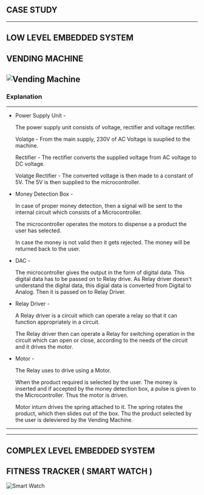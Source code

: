 CASE STUDY
----------------------------------------------------------------------------------------------------------------------------------------------------------------------------------- 
-----------------------------------------------------------------------------------------------------------------------------------------------------------------------------------

LOW LEVEL EMBEDDED SYSTEM
-----------------------------------------------------------------------------------------------------------------------------------------------------------------------------------

VENDING MACHINE
-----------------------------------------------------------------------------------------------------------------------------------------------------------------------------------

![Vending Machine](https://user-images.githubusercontent.com/98872937/154919230-d2f22938-d5be-4d52-86d1-3b5b3cbd9081.jpg) 
-----------------------------------------------------------------------------------------------------------------------------------------------------------------------------------
### Explanation 
-----------------------------------------------------------------------------------------------------------------------------------------------------------------------------------

* Power Supply Unit - 

  The power supply unit consists of voltage, rectifier and voltage rectifier. 
  
  Volatge - From the main supply, 230V of AC Voltage is suuplied to the machine. 
   
  Rectifier - The rectifier converts the supplied voltage from AC voltage to DC voltage. 
  
  Volatge Rectifier - The converted voltage is then made to a constant of 5V. The 5V is then supplied to the microcontroller.

* Money Detection Box - 

  In case of proper money detection, then a signal will be sent to the internal circuit which consists of a Microcontroller. 
   
  The microcontroller operates the motors to dispense a a product the user has selected. 
  
  In case the money is not valid then it gets rejected. The money will be returned back to the user. 
  
  
* DAC - 

  The microcontroller gives the output in the form of digital data. This digital data has to be passed on to Relay drive. As Relay driver doesn't understand 
  the digital data, this digial data is converted from Digital to Analog. Then it is passed on to Relay Driver.

* Relay Driver -  

  A Relay driver is a circuit which can operate a relay so that it can function appropriately in a circuit.
  
  The Relay driver then can operate a Relay for switching operation in the circuit which can open or close, according to the needs of the circuit and it drives the motor. 
  
* Motor - 

  The Relay uses to drive using a Motor. 
  
  When the product required is selected by the user. The money is inserted and if accepted by the money detection box, a pulse is given to the Microcontroller. Thus the motor is   driven. 
  
  Motor inturn drives the spring attached to it. The spring rotates the product, which then slides out of the box. Thu the product selected by the user is deleviered by the       Vending Machine. 

-----------------------------------------------------------------------------------------------------------------------------------------------------------------------------------
-----------------------------------------------------------------------------------------------------------------------------------------------------------------------------------

COMPLEX LEVEL EMBEDDED SYSTEM
-----------------------------------------------------------------------------------------------------------------------------------------------------------------------------------

FITNESS TRACKER ( SMART WATCH )
-----------------------------------------------------------------------------------------------------------------------------------------------------------------------------------

![Smart Watch](https://user-images.githubusercontent.com/98872937/154919408-ee513ad8-cf62-488b-a2ed-cf049cafbee4.jpg) 
